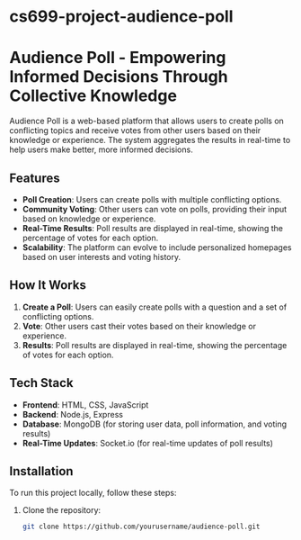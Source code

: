 # cs699-project-audience-poll
# Audience Poll - Empowering Informed Decisions Through Collective Knowledge

Audience Poll is a web-based platform that allows users to create polls on conflicting topics and receive votes from other users based on their knowledge or experience. The system aggregates the results in real-time to help users make better, more informed decisions.

## Features
- **Poll Creation**: Users can create polls with multiple conflicting options.
- **Community Voting**: Other users can vote on polls, providing their input based on knowledge or experience.
- **Real-Time Results**: Poll results are displayed in real-time, showing the percentage of votes for each option.
- **Scalability**: The platform can evolve to include personalized homepages based on user interests and voting history.

## How It Works
1. **Create a Poll**: Users can easily create polls with a question and a set of conflicting options.
2. **Vote**: Other users cast their votes based on their knowledge or experience.
3. **Results**: Poll results are displayed in real-time, showing the percentage of votes for each option.

## Tech Stack
- **Frontend**: HTML, CSS, JavaScript
- **Backend**: Node.js, Express
- **Database**: MongoDB (for storing user data, poll information, and voting results)
- **Real-Time Updates**: Socket.io (for real-time updates of poll results)

## Installation

To run this project locally, follow these steps:

1. Clone the repository:
    ```bash
    git clone https://github.com/yourusername/audience-poll.git
    ```
